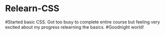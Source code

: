 # Relearn-CSS
#Started basic CSS. Got too busy to complete entire course but feeling very excited about my progress relearning the basics.
#Goodnight world!
